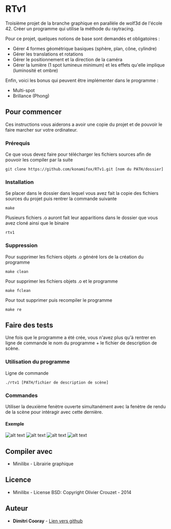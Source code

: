 # RTv1

Troisième projet de la branche graphique en parallèle de wolf3d de l'école 42. Créer un programme qui utilise la méthode du 
raytracing.

Pour ce projet, quelques notions de base sont demandés et obligatoires :
* Gérer 4 formes géométrique basiques (sphère, plan, cône, cylindre)
* Gérer les translations et rotations
* Gérer le positionnement et la direction de la caméra
* Gérer la lumière (1 spot lumineux minimum) et les effets qu'elle implique (luminosité et ombre)

Enfin, voici les bonus qui peuvent être implémenter dans le programme :
* Multi-spot
* Brillance (Phong)

## Pour commencer

Ces instructions vous aiderons a avoir une copie du projet et de pouvoir le faire marcher sur votre ordinateur.

### Prérequis

Ce que vous devez faire pour télécharger les fichiers sources afin de pouvoir les compiler par la suite

```
git clone https://github.com/konamifox/RTv1.git [nom du PATH/dossier]
```

### Installation

Se placer dans le dossier dans lequel vous avez fait la copie des fichiers sources du projet puis rentrer la commande suivante

```
make
```
Plusieurs fichiers .o auront fait leur apparitions dans le dossier que vous avez cloné ainsi que le binaire

```
rtv1
```
### Suppression

Pour supprimer les fichiers objets .o généré lors de la création du programme

```
make clean
```

Pour supprimer les fichiers objets .o et le programme

```
make fclean
```

Pour tout supprimer puis recompiler le programme

```
make re
```

## Faire des tests

Une fois que le programme a été crée, vous n'avez plus qu'à rentrer en ligne de commande le nom du programme + le fichier 
de description de scène.

### Utilisation du programme

Ligne de commande

```
./rtv1 [PATH/fichier de description de scène]
```

### Commandes

Utiliser la deuxième fenètre ouverte simultanément avec la fenètre de rendu de la scène pour intéragir avec cette dernière.

#### Exemple
![alt text](https://raw.githubusercontent.com/konamifox/photo/master/RTv1_1.jpeg?token=AT6ePGzIO0oJxvL3CMS76u6BBPgmAmITks5acek8wA%3D%3D)
![alt text](https://raw.githubusercontent.com/konamifox/photo/master/RTv1_2.jpeg?token=AT6ePP-MANreNtMJSJU2CjtGuAd68f0pks5acelBwA%3D%3D)
![alt text](https://raw.githubusercontent.com/konamifox/photo/master/RTv1_3.jpeg?token=AT6ePP5O0KiIMaqiaxz_hirFCRnecwvsks5acelLwA%3D%3D)
![alt text](https://raw.githubusercontent.com/konamifox/photo/master/RTv1_4.jpeg?token=AT6ePH_PF_xH2xLLEbL19faS6d5n-y7Hks5acelQwA%3D%3D)

## Compiler avec
* Minilibx - Librairie graphique

## Licence
* Minilibx - License BSD: Copyright Olivier Crouzet - 2014

## Auteur

* **Dimitri Cooray** - [Lien vers github](https://github.com/konamifox)
